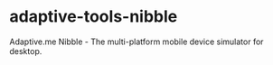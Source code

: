 # adaptive-tools-nibble

Adaptive.me Nibble - The multi-platform mobile device simulator for desktop.
